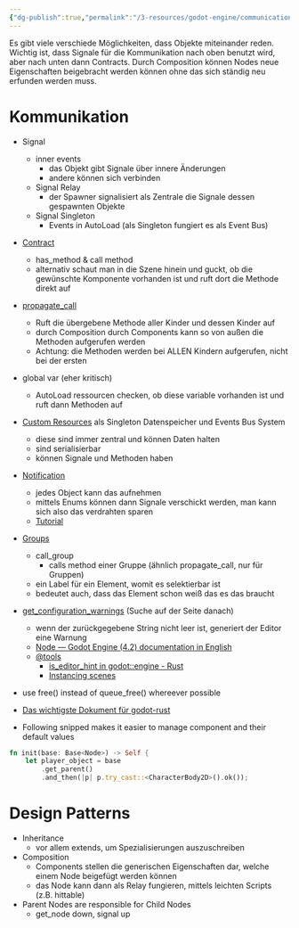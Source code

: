 ```yaml
---
{"dg-publish":true,"permalink":"/3-resources/godot-engine/communication-options/","created":"2024-11-11T08:59:59.601+01:00","updated":"2024-04-14T18:20:50.261+02:00"}
---
```



Es gibt viele verschiede Möglichkeiten, dass Objekte miteinander reden. Wichtig ist, dass Signale für die Kommunikation nach oben benutzt wird, aber nach unten dann Contracts. Durch Composition können Nodes neue Eigenschaften beigebracht werden können ohne das sich ständig neu erfunden werden muss.

# Kommunikation

- Signal
	- inner events
		- das Objekt gibt Signale über innere Änderungen
		- andere können sich verbinden
	- Signal Relay
		- der Spawner signalisiert als Zentrale die Signale dessen gespawnten Objekte
	- Signal Singleton
		- Events in AutoLoad (als Singleton fungiert es als Event Bus)
- [Contract](https://docs.godotengine.org/en/stable/tutorials/physics/using_character_body_2d.html#bouncing-reflecting)
	- has_method & call method
	- alternativ schaut man in die Szene hinein und guckt, ob die gewünschte Komponente vorhanden ist und ruft dort die Methode direkt auf 
- [propagate_call](https://docs.godotengine.org/en/stable/classes/class_node.html#class-node-method-propagate-call)
	- Ruft die übergebene Methode aller Kinder und dessen Kinder auf
	- durch Composition durch Components kann so von außen die Methoden aufgerufen werden
	- Achtung: die Methoden werden bei ALLEN Kindern aufgerufen, nicht bei der ersten
- global var (eher kritisch)
	- AutoLoad ressourcen checken, ob diese variable vorhanden ist und ruft dann Methoden auf
- [Custom Resources](https://docs.godotengine.org/en/stable/tutorials/scripting/resources.html#creating-your-own-resources) als Singleton Datenspeicher und Events Bus System
	- diese sind immer zentral und können Daten halten
	- sind serialisierbar
	- können Signale und Methoden haben
- [Notification](https://docs.godotengine.org/en/stable/classes/class_object.html#class-object-method-notification)
	- jedes Object kann das aufnehmen
	- mittels Enums können dann Signale verschickt werden, man kann sich also das verdrahten sparen
	- [Tutorial](https://docs.godotengine.org/en/stable/tutorials/best_practices/godot_notifications.html)
- [Groups](https://docs.godotengine.org/en/stable/tutorials/scripting/groups.html#using-code)
	- call_group
		- calls method einer Gruppe (ähnlich propagate_call, nur für Gruppen)
	- ein Label für ein Element, womit es selektierbar ist
	- bedeutet auch, dass das Element schon weiß das es das braucht
- [get_configuration_warnings](https://docs.godotengine.org/en/4.2/tutorials/best_practices/scene_organization.html) (Suche auf der Seite danach)
	- wenn der zurückgegebene String nicht leer ist, generiert der Editor eine Warnung
	- [Node — Godot Engine (4.2) documentation in English](https://docs.godotengine.org/en/4.2/classes/class_node.html#class-node-private-method-get-configuration-warnings)
	- [@tools](https://docs.godotengine.org/en/stable/tutorials/plugins/running_code_in_the_editor.html#how-to-use-tool)
		- [is_editor_hint in godot::engine - Rust](https://godot-rust.github.io/docs/gdext/master/godot/engine/struct.Engine.html#method.is_editor_hint)
		- [Instancing scenes](https://docs.godotengine.org/en/stable/tutorials/plugins/running_code_in_the_editor.html#instancing-scenes)

- use free() instead of queue_free() whereever possible
- [Das wichtigste Dokument für godot-rust](https://godot-rust.github.io/docs/gdext/master/godot/prelude/derive.GodotClass.html)
- Following snipped makes it easier to manage component and their default values
```rust
fn init(base: Base<Node>) -> Self {
	let player_object = base
		.get_parent()
		.and_then(|p| p.try_cast::<CharacterBody2D>().ok());
```

# Design Patterns

- Inheritance
	- vor allem extends, um Spezialisierungen auszuschreiben
- Composition
	- Components stellen die generischen Eigenschaften dar, welche einem Node beigefügt werden können
	- das Node kann dann als Relay fungieren, mittels leichten Scripts (z.B. hittable)
- Parent Nodes are responsible for Child Nodes
	- get_node down, signal up
